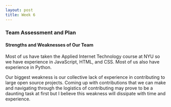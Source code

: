 ```yaml
---
layout: post
title: Week 6
---
```


### Team Assessment and Plan

#### Strengths and Weaknesses of Our Team
Most of us have taken the Applied Internet Technology course at NYU so we have experience in JavaScript, HTML, and CSS. Most of us also have experience in Python.

Our biggest weakness is our collective lack of experience in contributing to large open source projects. Coming up with contributions that we can make and navigating through the logistics of contributing may prove to be a daunting task at first but I believe this weakness will dissipate with time and experience.
